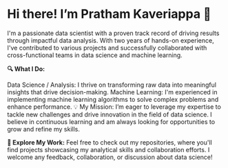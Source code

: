 # Hi there! I’m Pratham Kaveriappa 👋
I'm a passionate data scientist with a proven track record of driving results through impactful data analysis. With two years of hands-on experience, I've contributed to various projects and successfully collaborated with cross-functional teams in data science and machine learning.

**🔍 What I Do:**

Data Science / Analysis: I thrive on transforming raw data into meaningful insights that drive decision-making.
Machine Learning: I'm experienced in implementing machine learning algorithms to solve complex problems and enhance performance.
💡 My Mission: I’m eager to leverage my expertise to tackle new challenges and drive innovation in the field of data science. I believe in continuous learning and am always looking for opportunities to grow and refine my skills.

**📂 Explore My Work:** Feel free to check out my repositories, where you'll find projects showcasing my analytical skills and collaboration efforts. I welcome any feedback, collaboration, or discussion about data science!




